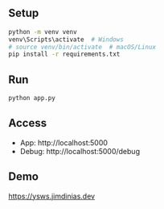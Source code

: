 

## Setup
```bash
python -m venv venv
venv\Scripts\activate  # Windows
# source venv/bin/activate  # macOS/Linux
pip install -r requirements.txt
```

## Run
```bash
python app.py
```

## Access
- App: http://localhost:5000
- Debug: http://localhost:5000/debug

## Demo
https://ysws.jimdinias.dev
